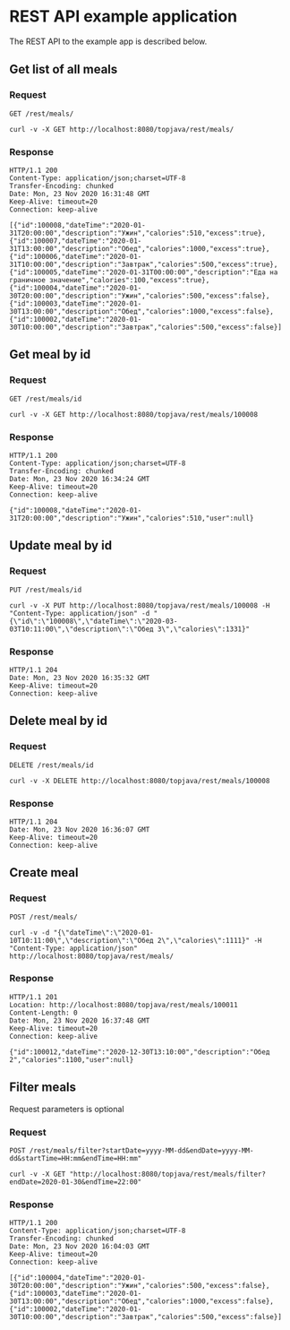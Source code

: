# REST API example application

The REST API to the example app is described below.

## Get list of all meals
### Request
`GET /rest/meals/`
	
    curl -v -X GET http://localhost:8080/topjava/rest/meals/

### Response

    HTTP/1.1 200 
    Content-Type: application/json;charset=UTF-8
    Transfer-Encoding: chunked
    Date: Mon, 23 Nov 2020 16:31:48 GMT
    Keep-Alive: timeout=20
    Connection: keep-alive
    
    [{"id":100008,"dateTime":"2020-01-31T20:00:00","description":"Ужин","calories":510,"excess":true},{"id":100007,"dateTime":"2020-01-31T13:00:00","description":"Обед","calories":1000,"excess":true},{"id":100006,"dateTime":"2020-01-31T10:00:00","description":"Завтрак","calories":500,"excess":true},{"id":100005,"dateTime":"2020-01-31T00:00:00","description":"Еда на граничное значение","calories":100,"excess":true},{"id":100004,"dateTime":"2020-01-30T20:00:00","description":"Ужин","calories":500,"excess":false},{"id":100003,"dateTime":"2020-01-30T13:00:00","description":"Обед","calories":1000,"excess":false},{"id":100002,"dateTime":"2020-01-30T10:00:00","description":"Завтрак","calories":500,"excess":false}]

## Get meal by id
### Request
`GET /rest/meals/id`

    curl -v -X GET http://localhost:8080/topjava/rest/meals/100008

### Response

    HTTP/1.1 200 
    Content-Type: application/json;charset=UTF-8
    Transfer-Encoding: chunked
    Date: Mon, 23 Nov 2020 16:34:24 GMT
    Keep-Alive: timeout=20
    Connection: keep-alive
    
    {"id":100008,"dateTime":"2020-01-31T20:00:00","description":"Ужин","calories":510,"user":null}

## Update meal by id
### Request
`PUT /rest/meals/id`
	
    curl -v -X PUT http://localhost:8080/topjava/rest/meals/100008 -H "Content-Type: application/json" -d "{\"id\":\"100008\",\"dateTime\":\"2020-03-03T10:11:00\",\"description\":\"Обед 3\",\"calories\":1331}" 

### Response

    HTTP/1.1 204 
    Date: Mon, 23 Nov 2020 16:35:32 GMT
    Keep-Alive: timeout=20
    Connection: keep-alive

## Delete meal by id
### Request
`DELETE /rest/meals/id`

    curl -v -X DELETE http://localhost:8080/topjava/rest/meals/100008

### Response

    HTTP/1.1 204 
    Date: Mon, 23 Nov 2020 16:36:07 GMT
    Keep-Alive: timeout=20
    Connection: keep-alive

## Create meal
### Request
`POST /rest/meals/`

    curl -v -d "{\"dateTime\":\"2020-01-10T10:11:00\",\"description\":\"Обед 2\",\"calories\":1111}" -H "Content-Type: application/json" http://localhost:8080/topjava/rest/meals/

### Response

    HTTP/1.1 201 
    Location: http://localhost:8080/topjava/rest/meals/100011
    Content-Length: 0
    Date: Mon, 23 Nov 2020 16:37:48 GMT
    Keep-Alive: timeout=20
    Connection: keep-alive
    
    {"id":100012,"dateTime":"2020-12-30T13:10:00","description":"Обед 2","calories":1100,"user":null}

## Filter meals
Request parameters is optional
### Request
`POST /rest/meals/filter?startDate=yyyy-MM-dd&endDate=yyyy-MM-dd&startTime=HH:mm&endTime=HH:mm"`

    curl -v -X GET "http://localhost:8080/topjava/rest/meals/filter?endDate=2020-01-30&endTime=22:00"

### Response

    HTTP/1.1 200 
    Content-Type: application/json;charset=UTF-8
    Transfer-Encoding: chunked
    Date: Mon, 23 Nov 2020 16:04:03 GMT
    Keep-Alive: timeout=20
    Connection: keep-alive

    [{"id":100004,"dateTime":"2020-01-30T20:00:00","description":"Ужин","calories":500,"excess":false},{"id":100003,"dateTime":"2020-01-30T13:00:00","description":"Обед","calories":1000,"excess":false},{"id":100002,"dateTime":"2020-01-30T10:00:00","description":"Завтрак","calories":500,"excess":false}]
